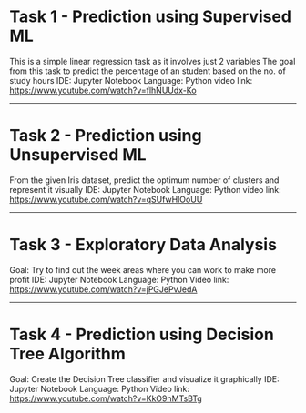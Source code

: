 # Task 1 - Prediction using Supervised ML
This is a simple linear regression task as it involves just 2 variables
The goal from this task to predict the percentage of an student based on the no. of study hours
IDE: Jupyter Notebook
Language: Python
video link: https://www.youtube.com/watch?v=flhNUUdx-Ko

------------------------------------------------------------------------------

# Task 2 - Prediction using Unsupervised ML
From the given Iris dataset, predict the optimum number of clusters and represent it visually
IDE: Jupyter Notebook
Language: Python
video link: https://www.youtube.com/watch?v=qSUfwHlOoUU

------------------------------------------------------------------------------

# Task 3 - Exploratory Data Analysis
Goal: Try to find out the week areas where you can work to make more profit
IDE: Jupyter Notebook
Language: Python
Video link: https://www.youtube.com/watch?v=jPGJePvJedA

------------------------------------------------------------------------------

# Task 4 - Prediction using Decision Tree Algorithm
Goal: Create the Decision Tree classifier and visualize it graphically
IDE: Jupyter Notebook
Language: Python
Video link: https://www.youtube.com/watch?v=KkO9hMTsBTg

